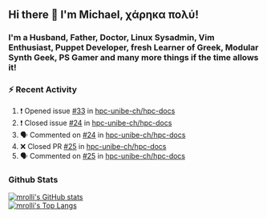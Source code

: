 ## Hi there 👋 I'm Michael, χάρηκα πολύ!

<!--
**mrolli/mrolli** is a ✨ _special_ ✨ repository because its `README.md` (this file) appears on your GitHub profile.

Here are some ideas to get you started:

- 🔭 I’m currently working on ...
- 🌱 I’m currently learning ...
- 👯 I’m looking to collaborate on ...
- 🤔 I’m looking for help with ...
- 💬 Ask me about ...
- 📫 How to reach me: ...
- 😄 Pronouns: ...
- ⚡ Fun fact: ...
-->

### I'm a Husband, Father, Doctor, Linux Sysadmin, Vim Enthusiast, Puppet Developer, fresh Learner of Greek, Modular Synth Geek, PS Gamer and many more things if the time allows it!

### :zap: Recent Activity

<!--START_SECTION:activity-->
1. ❗️ Opened issue [#33](https://github.com/hpc-unibe-ch/hpc-docs/issues/33) in [hpc-unibe-ch/hpc-docs](https://github.com/hpc-unibe-ch/hpc-docs)
2. ❗️ Closed issue [#24](https://github.com/hpc-unibe-ch/hpc-docs/issues/24) in [hpc-unibe-ch/hpc-docs](https://github.com/hpc-unibe-ch/hpc-docs)
3. 🗣 Commented on [#24](https://github.com/hpc-unibe-ch/hpc-docs/issues/24) in [hpc-unibe-ch/hpc-docs](https://github.com/hpc-unibe-ch/hpc-docs)
4. ❌ Closed PR [#25](https://github.com/hpc-unibe-ch/hpc-docs/pull/25) in [hpc-unibe-ch/hpc-docs](https://github.com/hpc-unibe-ch/hpc-docs)
5. 🗣 Commented on [#25](https://github.com/hpc-unibe-ch/hpc-docs/issues/25) in [hpc-unibe-ch/hpc-docs](https://github.com/hpc-unibe-ch/hpc-docs)
<!--END_SECTION:activity-->

### Github Stats
[![mrolli's GitHub stats](https://github-readme-stats.vercel.app/api?username=mrolli&count_private=true&show_icons=true&theme=onedark)](https://github.com/anuraghazra/github-readme-stats)  
[![mrolli's Top Langs](https://github-readme-stats.vercel.app/api/top-langs/?username=mrolli&count_private=true&theme=onedark&hide=c%2B%2B,c,html,cmake,makefile&layout=compact)](https://github.com/anuraghazra/github-readme-stats)

